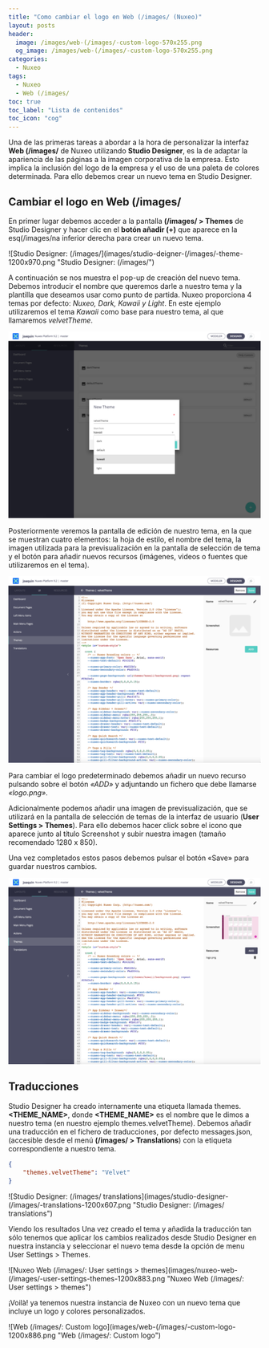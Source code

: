 ```yaml
---
title: "Como cambiar el logo en Web (/images/ (Nuxeo)"
layout: posts
header:
  image: /images/web-(/images/-custom-logo-570x255.png
  og_image: /images/web-(/images/-custom-logo-570x255.png
categories:
  - Nuxeo
tags:
  - Nuxeo
  - Web (/images/
toc: true
toc_label: "Lista de contenidos"
toc_icon: "cog"
---
```


Una de las primeras tareas a abordar a la hora de personalizar la interfaz **Web (/images/** de Nuxeo utilizando **Studio Designer**,  es la de adaptar la apariencia de las páginas a la imagen corporativa de la empresa. Esto implica la inclusión del logo de la empresa y el uso de una paleta de colores determinada. Para ello debemos crear un nuevo tema en Studio Designer.

## Cambiar el logo en Web (/images/
En primer lugar debemos acceder a la pantalla **(/images/ > Themes**  de Studio Designer y hacer clic en el **botón añadir (+)** que aparece en la esq(/images/na inferior derecha para crear un nuevo tema.

![Studio Designer: (/images/](images/studio-deigner-(/images/-theme-1200x970.png "Studio Designer: (/images/")

A continuación se nos muestra el pop-up de creación del nuevo tema. Debemos introducir el nombre que queremos darle a nuestro tema y la plantilla que deseamos usar como punto de partida. Nuxeo proporciona 4 temas por defecto: *Nuxeo, Dark, Kawaii y Light*. En este ejemplo utilizaremos el tema *Kawaii* como base para nuestro tema, al que llamaremos *velvetTheme*.

![Studio Designer: New Theme](images/studio-designer-new-theme-pop-up-1200x887.png "Studio Designer: New Theme")

Posteriormente veremos la pantalla de edición de nuestro tema, en la que se muestran cuatro elementos: la hoja de estilo, el nombre del tema, la imagen utilizada para la previsualización en la pantalla de selección de tema y el botón para añadir nuevos recursos (imágenes, videos o fuentes que utilizaremos en el tema).

![Studio Designer: New theme editor](images/studio-designer-new-theme-editor-1200x886.png "Studio Designer: New theme editor")

Para cambiar el logo predeterminado debemos añadir un nuevo recurso pulsando sobre el botón *«ADD»* y adjuntando un fichero que debe llamarse *«logo.png»*.

Adicionalmente podemos añadir una imagen de previsualización, que se utilizará en la pantalla de selección de temas de la interfaz de usuario  (**User Settings > Themes**). Para ello debemos hacer click sobre el icono que aparece junto al título Screenshot y subir nuestra imagen (tamaño recomendado 1280 x 850).

Una vez completados estos pasos debemos pulsar el botón «Save» para guardar nuestros cambios.


![Studio Designer: New theme with logo](images/studio-designer-new-theme-editor-with-logo-1200x885.png "Studio Designer: New theme with logo")


## Traducciones
Studio Designer ha creado internamente una etiqueta llamada themes. **<THEME_NAME>**, donde **<THEME_NAME>** es el nombre que le dimos a nuestro tema (en nuestro ejemplo themes.velvetTheme).  Debemos añadir una traducción en el fichero de traducciones, por defecto messages.json, (accesible desde el menú **(/images/ > Translations**) con la etiqueta correspondiente  a nuestro tema.

```json
{
	"themes.velvetTheme": "Velvet"
}
``` 

![Studio Designer: (/images/ translations](images/studio-designer-(/images/-translations-1200x607.png "Studio Designer: (/images/ translations")


Viendo los resultados
Una vez creado el tema y añadida la traducción tan  sólo tenemos que aplicar los cambios realizados desde Studio Designer en nuestra instancia y seleccionar el nuevo tema desde la opción de menu User Settings > Themes.

![Nuxeo Web (/images/: User settings > themes](images/nuxeo-web-(/images/-user-settings-themes-1200x883.png "Nuxeo Web (/images/: User settings > themes")

¡Voilà! ya tenemos nuestra instancia de Nuxeo con un nuevo tema que incluye un logo y colores personalizados.

![Web (/images/: Custom logo](images/web-(/images/-custom-logo-1200x886.png "Web (/images/: Custom logo")
 